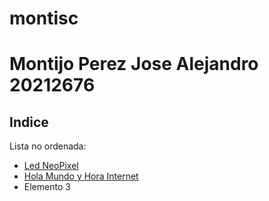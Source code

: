 
# montisc
# Montijo Perez Jose Alejandro 20212676

## Indice

Lista no ordenada:
- [Led NeoPixel](Neopixel.md)
- [Hola Mundo y Hora Internet](PracticaMundo.md)
- Elemento 3

